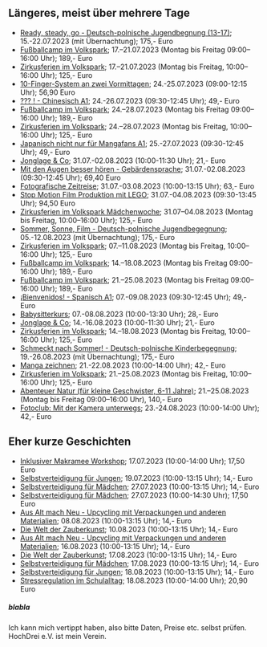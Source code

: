## Längeres, meist über mehrere Tage
 * [Ready, steady, go - Deutsch-polnische Jugendbegnung (13-17)](https://hochdrei.org/index.php?article_id=38&clang=0&seminar_id=557); 15.-22.07.2023 (mit Übernachtung); 175,- Euro 
 * [Fußballcamp im Volkspark](https://volkspark-potsdam.de/feriencamps/fussballcamps/); 17.–21.07.2023 (Montag bis Freitag 09:00–16:00 Uhr); 189,- Euro
 * [Zirkusferien im Volkspark](https://volkspark-potsdam.de/feriencamps/circus-montelino-ferienwochen/); 17.–21.07.2023 (Montag bis Freitag, 10:00–16:00 Uhr); 125,- Euro
 * [10-Finger-System an zwei Vormittagen](https://vhs.potsdam.de/programm/junge-vhs/kw/bereich/kursdetails/kurs/S23-5D220J/kursname/10-Finger-System%20an%20zwei%20Vormittagen/kategorie-id/229/#inhalt); 24.-25.07.2023 (09:00-12:15 Uhr); 56,90 Euro
 * [??? ! - Chinesisch A1](https://vhs.potsdam.de/programm/junge-vhs/kw/bereich/kursdetails/kurs/S23-4M301J/kursname/-%20Chinesisch%20A1/kategorie-id/229/#inhalt); 24.-26.07.2023 (09:30-12:45 Uhr); 49,- Euro
 * [Fußballcamp im Volkspark](https://volkspark-potsdam.de/feriencamps/fussballcamps/); 24.–28.07.2023 (Montag bis Freitag 09:00–16:00 Uhr); 189,- Euro
 * [Zirkusferien im Volkspark](https://volkspark-potsdam.de/feriencamps/circus-montelino-ferienwochen/); 24.–28.07.2023 (Montag bis Freitag, 10:00–16:00 Uhr); 125,- Euro
 * [Japanisch nicht nur für Mangafans A1](https://vhs.potsdam.de/programm/junge-vhs/kw/bereich/kursdetails/kurs/S23-4M110J/kursname/Japanisch%20nicht%20nur%20fuer%20Mangafans%20A1/kategorie-id/229/#inhalt); 25.-27.07.2023 (09:30-12:45 Uhr); 49,- Euro
 * [Jonglage & Co](https://vhs.potsdam.de/programm/junge-vhs/kw/bereich/kursdetails/kurs/S23-3B005J/kursname/Jonglage%20Co/kategorie-id/229/#inhalt); 31.07.-02.08.2023 (10:00-11:30 Uhr); 21,- Euro
 * [Mit den Augen besser hören - Gebärdensprache](https://vhs.potsdam.de/programm/junge-vhs/kw/bereich/kursdetails/kurs/S23-4Q101J/kursname/Mit%20den%20Augen%20besser%20hoeren%20-%20Gebaerdensprache/kategorie-id/229/#inhalt); 31.07.-02.08.2023 (09:30-12:45 Uhr); 69,40 Euro
 * [Fotografische Zeitreise](https://vhs.potsdam.de/programm/junge-vhs/kw/bereich/kursdetails/kurs/S23-2H110J/kursname/Fotografische%20Zeitreise/kategorie-id/229/#inhalt); 31.07.-03.08.2023 (10:00-13:15 Uhr); 63,- Euro
 * [Stop Motion Film Produktion mit LEGO](https://vhs.potsdam.de/programm/junge-vhs/kw/bereich/kursdetails/kurs/S23-5D225J/kursname/Stop%20Motion%20Film%20Produktion%20mit%20LEGO/kategorie-id/229/#inhalt); 31.07.-04.08.2023 (09:30-13:45 Uhr); 94,50 Euro
 * [Zirkusferien im Volkspark Mädchenwoche](https://volkspark-potsdam.de/feriencamps/circus-montelino-ferienwochen/); 31.07–04.08.2023 (Montag bis Freitag, 10:00–16:00 Uhr); 125,- Euro
 * [Sommer, Sonne, Film - Deutsch-polnische Jugendbegegnung](https://hochdrei.org/index.php?article_id=38&clang=0&seminar_id=570); 05.-12.08.2023 (mit Übernachtung); 175,- Euro
 * [Zirkusferien im Volkspark](https://volkspark-potsdam.de/feriencamps/circus-montelino-ferienwochen/); 07.–11.08.2023 (Montag bis Freitag, 10:00–16:00 Uhr); 125,- Euro
 * [Fußballcamp im Volkspark](https://volkspark-potsdam.de/feriencamps/fussballcamps/); 14.–18.08.2023 (Montag bis Freitag 09:00–16:00 Uhr); 189,- Euro
 * [Fußballcamp im Volkspark](https://volkspark-potsdam.de/feriencamps/fussballcamps/); 21.–25.08.2023 (Montag bis Freitag 09:00–16:00 Uhr); 189,- Euro
 * [¡Bienvenidos! - Spanisch A1](https://vhs.potsdam.de/programm/junge-vhs/kw/bereich/kursdetails/kurs/S23-4D165J/kursname/Bienvenidos%20-%20Spanisch%20A1/kategorie-id/229/#inhalt); 07.-09.08.2023 (09:30-12:45 Uhr); 49,- Euro
 * [Babysitterkurs](https://vhs.potsdam.de/programm/junge-vhs/kw/bereich/kursdetails/kurs/S23-1H105J/kursname/Babysitterkurs/kategorie-id/229/#inhalt); 07.-08.08.2023 (10:00-13:30 Uhr); 28,- Euro
 * [Jonglage & Co](https://vhs.potsdam.de/programm/junge-vhs/kw/bereich/kursdetails/kurs/S23-3B010J/kursname/Jonglage%20Co/kategorie-id/229#inhalt); 14.-16.08.2023 (10:00-11:30 Uhr); 21,- Euro
 * [Zirkusferien im Volkspark](https://volkspark-potsdam.de/feriencamps/circus-montelino-ferienwochen/); 14.–18.08.2023 (Montag bis Freitag, 10:00–16:00 Uhr); 125,- Euro
 * [Schmeckt nach Sommer! - Deutsch-polnische Kinderbegegnung](https://hochdrei.org/index.php?article_id=38&clang=0&seminar_id=561); 19.-26.08.2023 (mit Übernachtung); 175,- Euro
 * [Manga zeichnen](https://vhs.potsdam.de/programm/junge-vhs/kw/bereich/kursdetails/kurs/S23-2D220J/kursname/Manga%20zeichnen/kategorie-id/229/#inhalt); 21.-22.08.2023 (10:00-14:00 Uhr); 42,- Euro 
 * [Zirkusferien im Volkspark](https://volkspark-potsdam.de/feriencamps/circus-montelino-ferienwochen/); 21.–25.08.2023 (Montag bis Freitag, 10:00–16:00 Uhr); 125,- Euro
 * [Abenteuer Natur (für kleine Geschwister, 6-11 Jahre)](https://volkspark-potsdam.de/feriencamps/abenteuer-natur/); 21.–25.08.2023 (Montag bis Freitag 09:00–16:00 Uhr), 140,- Euro
 * [Fotoclub: Mit der Kamera unterwegs](https://vhs.potsdam.de/programm/junge-vhs/kw/bereich/kursdetails/kurs/S23-2H105J/kursname/Fotoclub%20Mit%20der%20Kamera%20unterwegs/kategorie-id/229/#inhalt); 23.-24.08.2023 (10:00-14:00 Uhr); 42,- Euro


## Eher kurze Geschichten
 * [Inklusiver Makramee Workshop](https://vhs.potsdam.de/programm/junge-vhs/kw/bereich/kursdetails/kurs/S23-2G040J/kursname/Inklusiver%20Makramee%20Workshop/kategorie-id/229/#inhalt); 17.07.2023 (10:00-14:00 Uhr); 17,50 Euro
 * [Selbstverteidigung für Jungen](https://vhs.potsdam.de/programm/junge-vhs/kw/bereich/kursdetails/kurs/S23-3C115J/kursname/Selbstverteidigung%20fuer%20Jungen/kategorie-id/229/#inhalt); 19.07.2023 (10:00-13:15 Uhr); 14,- Euro
 * [Selbstverteidigung für Mädchen](https://vhs.potsdam.de/programm/junge-vhs/kw/bereich/kursdetails/kurs/S23-3C110J/kursname/Selbstverteidigung%20fuer%20Maedchen/kategorie-id/229/#inhalt); 27.07.2023 (10:00-13:15 Uhr); 14,- Euro
 * [Selbstverteidigung für Mädchen](https://vhs.potsdam.de/programm/junge-vhs/kw/bereich/kursdetails/kurs/S23-3C105J/kursname/Selbstverteidigung%20fuer%20Maedchen/kategorie-id/229/#inhalt); 27.07.2023 (10:00-14:30 Uhr); 17,50 Euro 
 * [Aus Alt mach Neu - Upcycling mit Verpackungen und anderen Materialien](https://vhs.potsdam.de/programm/junge-vhs/kw/bereich/kursdetails/kurs/S23-2G025J/kursname/Aus%20Alt%20mach%20Neu%20-%20Upcycling%20mit%20Verpackungen%20und%20anderen%20Materialien/kategorie-id/229/#inhalt); 08.08.2023 (10:00-13:15 Uhr); 14,- Euro
 * [Die Welt der Zauberkunst](https://vhs.potsdam.de/programm/junge-vhs/kw/bereich/kursdetails/kurs/S23-2K005J/kursname/Die%20Welt%20der%20Zauberkunst/kategorie-id/229/#inhalt); 10.08.2023 (10:00-13:15 Uhr); 14,- Euro 
 * [Aus Alt mach Neu - Upcycling mit Verpackungen und anderen Materialien](https://vhs.potsdam.de/programm/junge-vhs/kw/bereich/kursdetails/kurs/S23-2G030J/kursname/Aus%20Alt%20mach%20Neu%20-%20Upcycling%20mit%20Verpackungen%20und%20anderen%20Materialien/kategorie-id/229#inhalt); 16.08.2023 (10:00-13:15 Uhr); 14,- Euro
 * [Die Welt der Zauberkunst](https://vhs.potsdam.de/programm/junge-vhs/kw/bereich/kursdetails/kurs/S23-2K005J/kursname/Die%20Welt%20der%20Zauberkunst/kategorie-id/229/#inhalt); 17.08.2023 (10:00-13:15 Uhr); 14,- Euro
 * [Selbstverteidigung für Mädchen](https://vhs.potsdam.de/programm/junge-vhs/kw/bereich/kursdetails/kurs/S23-3C120J/kursname/Selbstverteidigung%20fuer%20Maedchen/kategorie-id/229/#inhalt); 17.08.2023 (10:00-13:15 Uhr); 14,- Euro
 * [Selbstverteidigung für Jungen](https://vhs.potsdam.de/programm/junge-vhs/kw/bereich/kursdetails/kurs/S23-3C125J/kursname/Selbstverteidigung%20fuer%20Jungen/kategorie-id/229/#inhalt); 18.08.2023 (10:00-13:15 Uhr); 14,- Euro 
 * [Stressregulation im Schulalltag](https://vhs.potsdam.de/programm/junge-vhs/kw/bereich/kursdetails/kurs/S23-3A105J/kursname/Stressregulation%20im%20Schulalltag/kategorie-id/229/#inhalt); 18.08.2023 (10:00-14:00 Uhr); 20,90 Euro
 
##### blabla
Ich kann mich vertippt haben, also bitte Daten, Preise etc. selbst prüfen. HochDrei e.V. ist mein Verein.
